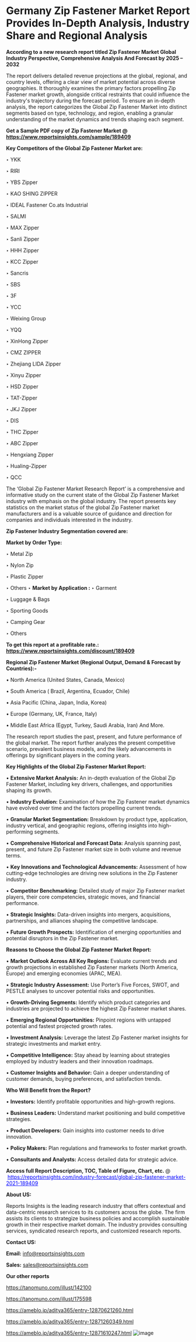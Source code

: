 # Germany Zip Fastener Market Report Provides In-Depth Analysis, Industry Share and Regional Analysis

<strong>According to a new research report titled Zip Fastener Market Global Industry Perspective, Comprehensive Analysis And Forecast by 2025 – 2032</strong>

The report delivers detailed revenue projections at the global, regional, and country levels, offering a clear view of market potential across diverse geographies. It thoroughly examines the primary factors propelling Zip Fastener market growth, alongside critical restraints that could influence the industry's trajectory during the forecast period. To ensure an in-depth analysis, the report categorizes the Global Zip Fastener Market into distinct segments based on type, technology, and region, enabling a granular understanding of the market dynamics and trends shaping each segment.

<strong>Get a Sample PDF copy of Zip Fastener Market </strong><strong>@<a href=https://www.reportsinsights.com/sample/189409 style=color:#0000ff;> https://www.reportsinsights.com/sample/189409</a></strong></font>

<strong>Key Competitors of the Global Zip Fastener Market are:</strong>

‣ YKK

‣ RIRI

‣ YBS Zipper

‣ KAO SHING ZIPPER

‣ IDEAL Fastener
 Co.ats Industrial

‣ SALMI

‣ MAX Zipper

‣ Sanli Zipper

‣ HHH Zipper

‣ KCC Zipper

‣ Sancris

‣ SBS

‣ 3F

‣ YCC

‣ Weixing Group

‣ YQQ

‣ XinHong Zipper

‣ CMZ ZIPPER

‣ Zhejiang LIDA Zipper

‣ Xinyu Zipper

‣ HSD Zipper

‣ TAT-Zipper

‣ JKJ Zipper

‣ DIS

‣ THC Zipper

‣ ABC Zipper

‣ Hengxiang Zipper

‣ Hualing-Zipper

‣ QCC

The ‘Global Zip Fastener Market Research Report’ is a comprehensive and informative study on the current state of the Global Zip Fastener Market industry with emphasis on the global industry. The report presents key statistics on the market status of the global Zip Fastener market manufacturers and is a valuable source of guidance and direction for companies and individuals interested in the industry.

<strong>Zip Fastener Industry Segmentation covered are:</strong>

<strong>Market by Order Type: </strong>

‣ Metal Zip

‣ Nylon Zip

‣ Plastic Zipper

‣ Others
‣ 
<strong>Market by Application :</strong>
‣ Garment

‣ Luggage & Bags

‣ Sporting Goods

‣ Camping Gear

‣ Others

<strong>To get this report at a profitable rate.: <a href=https://www.reportsinsights.com/discount/189409 style=color:#0000ff;>https://www.reportsinsights.com/discount/189409</a></strong></font>

<strong>Regional Zip Fastener Market (Regional Output, Demand &amp; Forecast by Countries):-</strong>

• North America (United States, Canada, Mexico)

• South America ( Brazil, Argentina, Ecuador, Chile)

• Asia Pacific (China, Japan, India, Korea)

• Europe (Germany, UK, France, Italy)

• Middle East Africa (Egypt, Turkey, Saudi Arabia, Iran) And More.

The research report studies the past, present, and future performance of the global market. The report further analyzes the present competitive scenario, prevalent business models, and the likely advancements in offerings by significant players in the coming years.

<strong>Key Highlights of the Global Zip Fastener Market Report:</strong>

• <strong>Extensive Market Analysis:</strong> An in-depth evaluation of the Global Zip Fastener Market, including key drivers, challenges, and opportunities shaping its growth.

• <strong>Industry Evolution:</strong> Examination of how the Zip Fastener market dynamics have evolved over time and the factors propelling current trends.

• <strong>Granular Market Segmentation:</strong> Breakdown by product type, application, industry vertical, and geographic regions, offering insights into high-performing segments.

• <strong>Comprehensive Historical and Forecast Data:</strong> Analysis spanning past, present, and future Zip Fastener market size in both volume and revenue terms.

• <strong>Key Innovations and Technological Advancements:</strong> Assessment of how cutting-edge technologies are driving new solutions in the Zip Fastener industry.

• <strong>Competitor Benchmarking:</strong> Detailed study of major Zip Fastener market players, their core competencies, strategic moves, and financial performance.

• <strong>Strategic Insights:</strong> Data-driven insights into mergers, acquisitions, partnerships, and alliances shaping the competitive landscape.

• <strong>Future Growth Prospects:</strong> Identification of emerging opportunities and potential disruptors in the Zip Fastener market.

<strong>Reasons to Choose the Global Zip Fastener Market Report:</strong>

• <strong>Market Outlook Across All Key Regions:</strong> Evaluate current trends and growth projections in established Zip Fastener markets (North America, Europe) and emerging economies (APAC, MEA).

• <strong>Strategic Industry Assessment:</strong> Use Porter’s Five Forces, SWOT, and PESTLE analyses to uncover potential risks and opportunities.

• <strong>Growth-Driving Segments:</strong> Identify which product categories and industries are projected to achieve the highest Zip Fastener market shares.

• <strong>Emerging Regional Opportunities:</strong> Pinpoint regions with untapped potential and fastest projected growth rates.

• <strong>Investment Analysis:</strong> Leverage the latest Zip Fastener market insights for strategic investments and market entry.

• <strong>Competitive Intelligence:</strong> Stay ahead by learning about strategies employed by industry leaders and their innovation roadmaps.

• <strong>Customer Insights and Behavior:</strong> Gain a deeper understanding of customer demands, buying preferences, and satisfaction trends.

<strong>Who Will Benefit from the Report?</strong>

• <strong>Investors:</strong> Identify profitable opportunities and high-growth regions.

• <strong>Business Leaders:</strong> Understand market positioning and build competitive strategies.

• <strong>Product Developers:</strong> Gain insights into customer needs to drive innovation.

• <strong>Policy Makers:</strong> Plan regulations and frameworks to foster market growth.

• <strong>Consultants and Analysts:</strong> Access detailed data for strategic advice.
</ul>
<strong>Access full Report Description, TOC, Table of Figure, Chart, etc. </strong>@  <a href=https://reportsinsights.com/industry-forecast/global-zip-fastener-market-2021-189409 style=color:#0000ff;>https://reportsinsights.com/industry-forecast/global-zip-fastener-market-2021-189409</a></font>

<strong><strong>About US</strong>:</strong>

Reports Insights is the leading research industry that offers contextual and data-centric research services to its customers across the globe. The firm assists its clients to strategize business policies and accomplish sustainable growth in their respective market domain. The industry provides consulting services, syndicated research reports, and customized research reports.

<strong>Contact US:</strong>

<p class=""""><b>Email:</b> <a href=mailto:info@reportsinsights.com>info@reportsinsights.com</a></p>
<p class=""""><b>Sales:</b> <a href=mailto:sales@reportsinsights.com>sales@reportsinsights.com</a></p>

<strong>Our other reports</strong>

<a href=https://tanomuno.com/illust/142100>https://tanomuno.com/illust/142100</a>

<a href=https://tanomuno.com/illust/175598>https://tanomuno.com/illust/175598</a>

<a href=https://ameblo.jp/aditya365/entry-12870621260.html>https://ameblo.jp/aditya365/entry-12870621260.html</a>

<a href=https://ameblo.jp/aditya365/entry-12871260349.html>https://ameblo.jp/aditya365/entry-12871260349.html</a>

<a href=https://ameblo.jp/aditya365/entry-12871610247.html>https://ameblo.jp/aditya365/entry-12871610247.html</a>
![image](https://github.com/user-attachments/assets/5ba64116-681c-48be-9854-7e9991af83f8)
